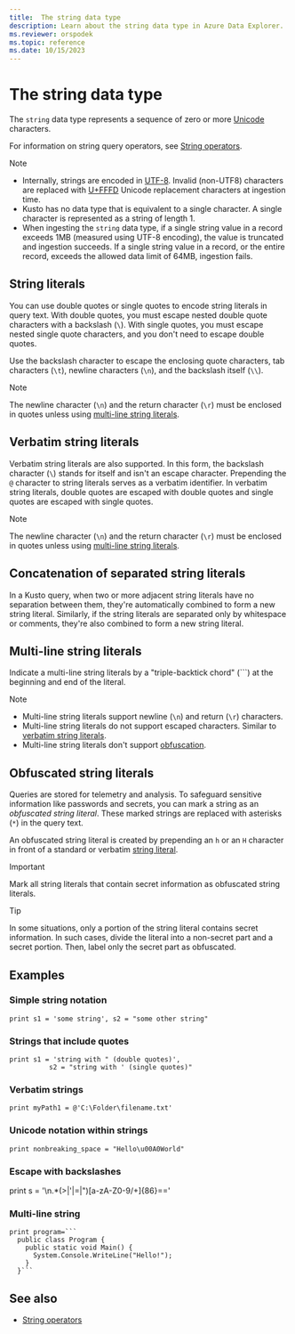 ```yaml
---
title:  The string data type
description: Learn about the string data type in Azure Data Explorer.
ms.reviewer: orspodek
ms.topic: reference
ms.date: 10/15/2023
---
```

# The string data type

The `string` data type represents a sequence of zero or more [Unicode](https://home.unicode.org/)
characters.

For information on string query operators, see [String operators](../datatypes-string-operators.md).

> [!NOTE]
>
> * Internally, strings are encoded in [UTF-8](https://en.wikipedia.org/wiki/UTF-8). Invalid (non-UTF8) characters are replaced with [U+FFFD](https://codepoints.net/U+FFFD) Unicode replacement characters at ingestion time.
> * Kusto has no data type that is equivalent to a single character. A single character is represented as a string of length 1.
> * When ingesting the `string` data type, if a single string value in a record exceeds 1MB (measured using UTF-8 encoding), the value is truncated and ingestion succeeds. If a single string value in a record, or the entire record, exceeds the allowed data limit of 64MB, ingestion fails.

## String literals

You can use double quotes or single quotes to encode string literals in query text. With double quotes, you must escape nested double quote characters with a backslash (`\`). With single quotes, you must escape nested single quote characters, and you don't need to escape double quotes.

Use the backslash character to escape the enclosing quote characters, tab characters (`\t`), newline characters (`\n`), and the backslash itself (`\\`).

> [!NOTE]
> The newline character (`\n`) and the return character (`\r`) must be enclosed in quotes unless using [multi-line string literals](#multi-line-string-literals).

## Verbatim string literals

Verbatim string literals are also supported. In this form, the backslash character (`\`) stands for itself and isn't an escape character. Prepending the `@` character to string literals serves as a verbatim identifier. In verbatim string literals, double quotes are escaped with double quotes and single quotes are escaped with single quotes.

> [!NOTE]
> The newline character (`\n`) and the return character (`\r`) must be enclosed in quotes unless using [multi-line string literals](#multi-line-string-literals).

## Concatenation of separated string literals

In a Kusto query, when two or more adjacent string literals have no separation between them, they're automatically combined to form a new string literal. Similarly, if the string literals are separated only by whitespace or comments, they're also combined to form a new string literal.

## Multi-line string literals

Indicate a multi-line string literals by a "triple-backtick chord" (`\``) at the beginning and end of the literal.

> [!NOTE]
> * Multi-line string literals support newline (`\n`) and return (`\r`) characters.
> * Multi-line string literals do not support escaped characters. Similar to [verbatim string literals](#verbatim-string-literals).
> * Multi-line string literals don't support [obfuscation](#obfuscated-string-literals).

## Obfuscated string literals

Queries are stored for telemetry and analysis. To safeguard sensitive information like passwords and secrets, you can mark a string as an *obfuscated string literal*. These marked strings are replaced with asterisks (`*`) in the query text.

An obfuscated string literal is created by prepending an `h` or an `H` character in front of a standard or verbatim [string literal](#string-literals).

> [!IMPORTANT]
> Mark all string literals that contain secret information as obfuscated string literals.

> [!TIP]
> In some situations, only a portion of the string literal contains secret information. In such cases, divide the literal into a non-secret part and a secret portion. Then, label only the secret part as obfuscated.

## Examples

### Simple string notation

```kusto
print s1 = 'some string', s2 = "some other string"
```

### Strings that include quotes

```
print s1 = 'string with " (double quotes)',
          s2 = "string with ' (single quotes)"
```

### Verbatim strings

```
print myPath1 = @'C:\Folder\filename.txt'
```

### Unicode notation within strings

```
print nonbreaking_space = "Hello\u00A0World"
```

### Escape with backslashes

print s = '\\n.*(>|\'|=|\")[a-zA-Z0-9/+]{86}=='

### Multi-line string

```
print program=```
  public class Program {
    public static void Main() {
      System.Console.WriteLine("Hello!");
    }
  }```

```

## See also

* [String operators](../datatypes-string-operators.md)
